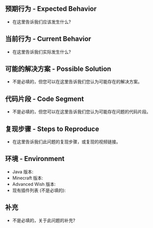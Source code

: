 ## 预期行为 - Expected Behavior
- 在这里告诉我们应该发生什么?

## 当前行为 - Current Behavior
- 在这里告诉我们实际发生什么?

## 可能的解决方案 - Possible Solution
- 不是必填的，但您可以在这里告诉我们您认为可能存在的解决方案。

## 代码片段 - Code Segment
- 不是必填的，但您可以在这里告诉我们您认为可能存在问题的代码片段。

## 复现步骤 - Steps to Reproduce
- 在这里告诉我们此问题的复现步骤，或复现的视频链接。

## 环境 - Environment
- Java 版本:
- Minecraft 版本:
- Advanced Wish 版本:
- 现有插件列表 (不是必填的):

## 补充
- 不是必填的，关于此问题的补充?